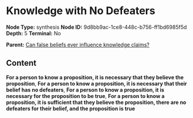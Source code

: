 # Knowledge with No Defeaters

**Node Type:** synthesis
**Node ID:** 9d8bb9ac-1ce8-448c-b756-ff1bd6985f5d
**Depth:** 5
**Terminal:** No

**Parent:** [Can false beliefs ever influence knowledge claims?](can-false-beliefs-ever-influence-knowledge-claims-antithesis-6d08cbfc-d0c3-4de5-adb6-a8df863c86ff.md)

## Content

**For a person to know a proposition, it is necessary that they believe the proposition**, **For a person to know a proposition, it is necessary that their belief has no defeaters**, **For a person to know a proposition, it is necessary for the proposition to be true**, **For a person to know a proposition, it is sufficient that they believe the proposition, there are no defeaters for their belief, and the proposition is true**
